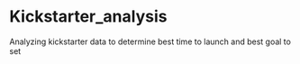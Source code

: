 # Kickstarter_analysis
Analyzing kickstarter data to determine best time to launch and best goal to set
